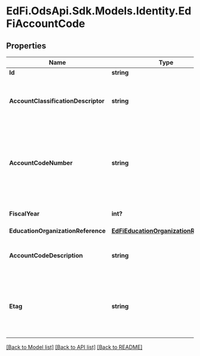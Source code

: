 # EdFi.OdsApi.Sdk.Models.Identity.EdFiAccountCode
## Properties

Name | Type | Description | Notes
------------ | ------------- | ------------- | -------------
**Id** | **string** |  | [optional] 
**AccountClassificationDescriptor** | **string** | The type of account code associated with the account. | 
**AccountCodeNumber** | **string** | An account code defined for the education accounting system by the education organization. | 
**FiscalYear** | **int?** | The financial accounting year. | 
**EducationOrganizationReference** | [**EdFiEducationOrganizationReference**](EdFiEducationOrganizationReference.md) |  | 
**AccountCodeDescription** | **string** | A description of the account code. | [optional] 
**Etag** | **string** | A unique system-generated value that identifies the version of the resource. | [optional] 

[[Back to Model list]](../README.md#documentation-for-models) [[Back to API list]](../README.md#documentation-for-api-endpoints) [[Back to README]](../README.md)

